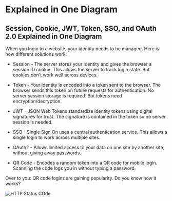 # Explained in One Diagram

## Session, Cookie, JWT, Token, SSO, and OAuth 2.0 Explained in One Diagram 

When you login to a website, your identity needs to be managed. Here is how different solutions work: 
 
- Session - The server stores your identity and gives the browser a session ID cookie. This allows the server to track login state. But cookies don't work well across devices. 
 
- Token - Your identity is encoded into a token sent to the browser. The browser sends this token on future requests for authentication. No server session storage is required. But tokens need encryption/decryption. 
 
- JWT - JSON Web Tokens standardize identity tokens using digital signatures for trust. The signature is contained in the token so no server session is needed. 
 
- SSO - Single Sign On uses a central authentication service. This allows a single login to work across multiple sites. 
 
- OAuth2 - Allows limited access to your data on one site by another site, without giving away passwords. 
 
- QR Code - Encodes a random token into a QR code for mobile login. Scanning the code logs you in without typing a password. 
 
Over to you: QR code logins are gaining popularity. Do you know how it works? 

![HTTP Status COde](./img/Security/OneDiagramForAll.gif)
